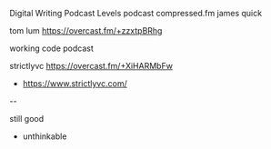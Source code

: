 Digital Writing Podcast
Levels podcast
compressed.fm james quick 

tom lum https://overcast.fm/+zzxtpBRhg

working code podcast

strictlyvc https://overcast.fm/+XiHARMbFw
- https://www.strictlyvc.com/

-- 

still good
- unthinkable


